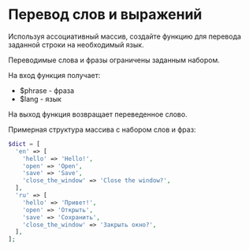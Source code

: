 # Перевод слов и выражений

Используя ассоциативный массив, создайте функцию для перевода заданной строки на необходимый язык.

Переводимые слова и фразы ограничены заданным набором.

На вход функция получает:

- $phrase - фраза
- $lang - язык

На выход функция возвращает переведенное слово.

Примерная структура массива с набором слов и фраз:

```php
$dict = [
  'en' => [
    'hello' => 'Hello!',
    'open' => 'Open',
    'save' => 'Save',
    'close_the_window' => 'Close the window?',
  ],
  'ru' => [
    'hello' => 'Привет!',
    'open' => 'Открыть',
    'save' => 'Сохранить',
    'close_the_window' => 'Закрыть окно?',
  ],
];
```

